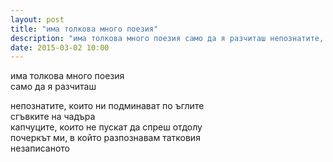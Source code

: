 ```yaml
---
layout: post
title: "има толкова много поезия"
description: "има толкова много поезия само да я разчиташ непознатите, които ни подминават по ъглите сгъвките на чадъра капчуците, които не пускат да спреш отдолу почеркът ми, в който разпознавам татковия незаписаното"
date: 2015-03-02 10:00
---
```

има толкова много поезия   
само да я разчиташ

непознатите, които ни подминават по ъглите   
сгъвките на чадъра  
капчуците, които не пускат да спреш отдолу   
почеркът ми, в който разпознавам татковия   
незаписаното